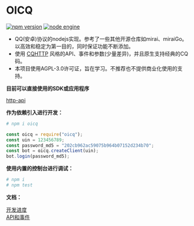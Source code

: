 # OICQ

[![npm version](https://img.shields.io/npm/v/oicq.svg?logo=npm)](https://www.npmjs.com/package/oicq)
[![node engine](https://img.shields.io/node/v/oicq.svg)](https://nodejs.org)

* QQ(安卓)协议的nodejs实现。参考了一些其他开源仓库如mirai、miraiGo。以高效和稳定为第一目的，同时保证功能不断添加。  
* 使用 [CQHTTP](https://cqhttp.cc) 风格的API、事件和参数(少量差异)，并且原生支持经典的CQ码。  
* 本项目使用AGPL-3.0许可证，旨在学习。不推荐也不提供商业化使用的支持。

**目前可以直接使用的SDK或应用程序**

[http-api](https://github.com/takayama-lily/onebot)

**作为依赖引入进行开发：**

```bash
# npm i oicq
```

```js
const oicq = require("oicq");
const uin = 123456789;
const password_md5 = "202cb962ac59075b964b07152d234b70";
const bot = oicq.createClient(uin);
bot.login(password_md5);
```

**使用内置的控制台进行调试：**

```bash
# npm i
# npm test
```

**文档：**

[开发进度](./docs/project.md)  
[API和事件](./docs/api.md)
